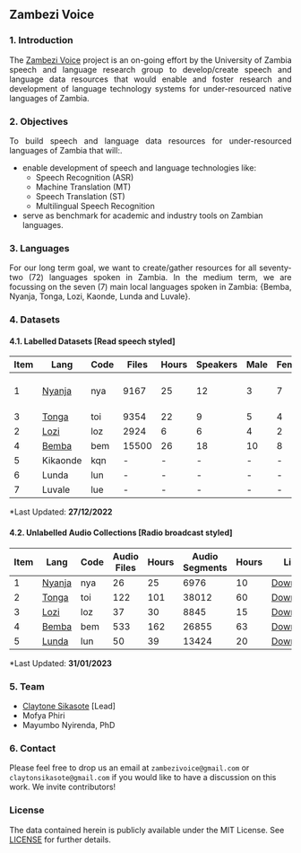 ## Zambezi Voice

### 1. Introduction

<div align="justify">
  <p>The <a href="https://arxiv.org/pdf/2306.04428.pdf">Zambezi Voice</a> project is an on-going effort by the University of Zambia speech and language research group  to develop/create speech and language data resources that would enable and foster research and development of language technology systems for under-resourced native languages of Zambia.</p>
</div>

### 2. Objectives
<div align="justify">
  <p> To build speech and language data resources for under-resourced languages of Zambia that will:.</p>
</div>

  - enable development of speech and language technologies like:
    - Speech Recognition (ASR)
    - Machine Translation (MT)
    - Speech Translation (ST)
    - Multilingual Speech Recognition  
  - serve as benchmark for academic and industry tools on Zambian languages.
    
### 3. Languages

<div align="justify">
  <p>For our long term goal, we want to create/gather resources for all seventy-two (72) languages spoken in Zambia. In the medium term, we are focussing on the seven (7) main local languages spoken in Zambia: {Bemba, Nyanja, Tonga, Lozi, Kaonde, Lunda and Luvale}.</p>
</div>

### 4. Datasets

#### 4.1. Labelled Datasets [Read speech styled]

<div class="tg-wrap" align="left">
  <table>
    <thead>
      <tr>
        <th>Item</th>
        <th>Lang</th>
        <th>Code</th>
        <th>Files</th>
        <th>Hours</th>
        <th>Speakers</th>
        <th>Male</th>
        <th>Female</th>
        <th>Tasks</th>
      </tr>
    </thead>
    <tbody>
      <tr>
        <td>1</td>
        <td><a href="https://github.com/unza-speech-lab/zambezi-voice-nyanja">Nyanja</a></td>
        <td>nya</td>
        <td>9167</td>
        <td>25</td>
        <td>12</td>
        <td>3</td>
        <td>7</td>
        <td>ASR, MT, ST</td>
      </tr>
      <tr>
        <td>3</td>
        <td><a href="https://github.com/unza-speech-lab/zambezi-voice/tree/main/tonga">Tonga</a></td>
        <td>toi</td>
        <td>9354</td>
        <td>22</td>
        <td>9</td>
        <td>5</td>
        <td>4</td>
        <td>ASR</td>
      </tr>
      <tr>
        <td>2</td>
        <td><a href="https://github.com/unza-speech-lab/zambezi-voice/tree/main/lozi">Lozi</a></td>
        <td>loz</td>
        <td>2924</td>
        <td>6</td>
        <td>6</td>
        <td>4</td>
        <td>2</td>
        <td>ASR</td>
      </tr>
      <tr>
        <td>4</td>
        <td><a href="https://github.com/csikasote/BembaSpeech">Bemba</a></td>
        <td>bem</td>
        <td>15500</td>
        <td>26</td>
        <td>18</td>
        <td>10</td>
        <td>8</td>
        <td>ASR</td>
      </tr>
      <tr>
        <td>5</td>
        <td>Kikaonde</td>
        <td>kqn</td>
        <td>-</td>
        <td>-</td>
        <td>-</td>
        <td>-</td>
        <td>-</td>
        <td>ASR</td>
      </tr>
      <tr>
        <td>6</td>
        <td>Lunda</td>
        <td>lun</td>
        <td>-</td>
        <td>-</td>
        <td>-</td>
        <td>-</td>
        <td>-</td>
        <td>ASR</td>
      </tr>
      <tr>
        <td>7</td>
        <td>Luvale</td>
        <td>lue</td>
        <td>-</td>
        <td>-</td>
        <td>-</td>
        <td>-</td>
        <td>-</td>
        <td>ASR</td>
      </tr>
    </tbody>
  </table>
  <p>*Last Updated: <strong>27/12/2022</strong></p>
</div>



#### 4.2. Unlabelled Audio Collections [Radio broadcast styled]

<div class="tg-wrap" align="left">
  <table>
    <thead>
      <tr>
        <th>Item</th>
        <th>Lang</th>
        <th>Code</th>
        <th>Audio Files</th>
        <th>Hours</th>
        <th>Audio Segments</th>
        <th>Hours</th>
        <th>Link</th>
      </tr>
    </thead>
    <tbody>
      <tr>
        <td>1</td>
        <td><a href="https://zenodo.org/record/7546317#.Y9EMwnUzZhE">Nyanja</a></td>
        <td>nya</td>
        <td>26</td>
        <td>25</td>
        <td>6976</td>
        <td>10</td>
        <td><a href="https://zenodo.org/record/7546317/files/nya.zip?download=1">Download</a></td>
      </tr>
      <tr>
        <td>2</td>
        <td><a href="https://zenodo.org/record/7543819#.Y9EOUXUzZhE">Tonga</a></td>
        <td>toi</td>
        <td>122</td>
        <td>101</td>
        <td>38012</td>
        <td>60</td>
        <td><a href="https://zenodo.org/record/7543819/files/toi.zip?download=1">Download</a></td>
      </tr>
      <tr>
        <td>3</td>
        <td><a href="https://zenodo.org/record/7544601#.Y9EPSHUzZhE">Lozi</a></td>
        <td>loz</td>
        <td>37</td>
        <td>30</td>
        <td>8845</td>
        <td>15</td>
        <td><a href="https://zenodo.org/record/7544601/files/loz.zip?download=1">Download</a></td>
      </tr>
      <tr>
        <td>4</td>
        <td><a href="https://zenodo.org/record/7540277#.Y9EPv3UzZhE">Bemba</a></td>
        <td>bem</td>
        <td>533</td>
        <td>162</td>
        <td>26855</td>
        <td>63</td>
        <td><a href="https://zenodo.org/record/7540277/files/bem.zip?download=1">Download</a></td>
      </tr>
      <tr>
        <td>5</td>
        <td><a href="https://zenodo.org/record/7589496#.Y9uJPBxBy0k">Lunda</a></td>
        <td>lun</td>
        <td>50</td>
        <td>39</td>
        <td>13424</td>
        <td>20</td>
        <td><a href="https://zenodo.org/record/7589496/files/lun.zip?download=1">Download</a></td>
      </tr>
    </tbody>
  </table>
  <p>*Last Updated: <strong>31/01/2023</strong></p>
</div>

### 5. Team

  - [Claytone Sikasote](https://csikasote.github.io) [Lead]
  - Mofya Phiri 
  - Mayumbo Nyirenda, PhD 

### 6. Contact
Please feel free to drop us an email at `zambezivoice@gmail.com` or `claytonsikasote@gmail.com` if you would like to have a discussion on this work. We invite contributors!

### License
The data contained herein is publicly available under the MIT License. See [LICENSE](https://github.com/unza-speech-lab/zambezi-voice/blob/main/LICENSE) for further details.
